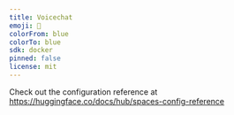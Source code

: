 ```yaml
---
title: Voicechat
emoji: 🐨
colorFrom: blue
colorTo: blue
sdk: docker
pinned: false
license: mit
---
```


Check out the configuration reference at https://huggingface.co/docs/hub/spaces-config-reference
